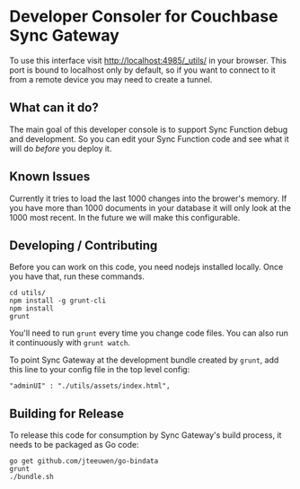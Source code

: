 # Developer Consoler for Couchbase Sync Gateway

To use this interface visit [http://localhost:4985/_utils/](http://localhost:4985/_utils/) in your browser. This port is bound to localhost only by default, so if you want to connect to it from a remote device you may need to create a tunnel.

## What can it do?

The main goal of this developer console is to support Sync Function debug and development. So you can edit your Sync Function code and see what it will do *before* you deploy it.

## Known Issues

Currently it tries to load the last 1000 changes into the brower's memory. If you have more than 1000 documents in your database it will only look at the 1000 most recent. In the future we will make this configurable.

## Developing / Contributing

Before you can work on this code, you need nodejs installed locally. Once you have that, run these commands.

	cd utils/
	npm install -g grunt-cli
	npm install
	grunt

You'll need to run `grunt` every time you change code files. You can also run it continuously with `grunt watch`.

To point Sync Gateway at the development bundle created by `grunt`, add this line to your config file in the top level config:

	"adminUI" : "./utils/assets/index.html",

## Building for Release

To release this code for consumption by Sync Gateway's build process, it needs to be packaged as Go code:

    go get github.com/jteeuwen/go-bindata
    grunt
    ./bundle.sh
